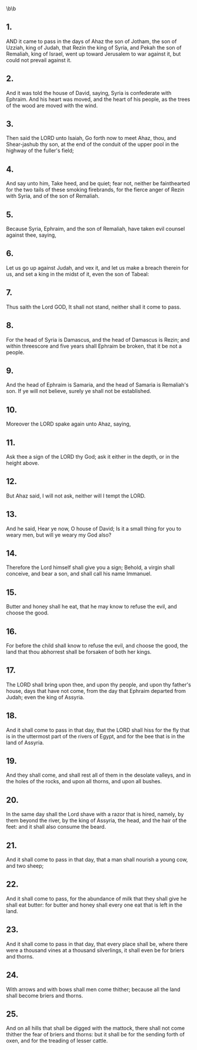 \b\b
## 1.
AND it came to pass in the days of Ahaz the son of Jotham, the son of Uzziah, king of Judah, that Rezin the king of Syria, and Pekah the son of Remaliah, king of Israel, went up toward Jerusalem to war against it, but could not prevail against it.
## 2.
And it was told the house of David, saying, Syria is confederate with Ephraim.  And his heart was moved, and the heart of his people, as the trees of the wood are moved with the wind.
## 3.
Then said the LORD unto Isaiah, Go forth now to meet Ahaz, thou, and Shear-jashub thy son, at the end of the conduit of the upper pool in the highway of the fuller's field;
## 4.
And say unto him, Take heed, and be quiet; fear not, neither be fainthearted for the two tails of these smoking firebrands, for the fierce anger of Rezin with Syria, and of the son of Remaliah.
## 5.
Because Syria, Ephraim, and the son of Remaliah, have taken evil counsel against thee, saying,
## 6.
Let us go up against Judah, and vex it, and let us make a breach therein for us, and set a king in the midst of it, even the son of Tabeal:
## 7.
Thus saith the Lord GOD, It shall not stand, neither shall it come to pass.
## 8.
For the head of Syria is Damascus, and the head of Damascus is Rezin; and within threescore and five years shall Ephraim be broken, that it be not a people.
## 9.
And the head of Ephraim is Samaria, and the head of Samaria is Remaliah's son.  If ye will not believe, surely ye shall not be established.
## 10.
Moreover the LORD spake again unto Ahaz, saying,
## 11.
Ask thee a sign of the LORD thy God; ask it either in the depth, or in the height above.
## 12.
But Ahaz said, I will not ask, neither will I tempt the LORD.
## 13.
And he said, Hear ye now, O house of David; Is it a small thing for you to weary men, but will ye weary my God also?
## 14.
Therefore the Lord himself shall give you a sign; Behold, a virgin shall conceive, and bear a son, and shall call his name Immanuel.
## 15.
Butter and honey shall he eat, that he may know to refuse the evil, and choose the good.
## 16.
For before the child shall know to refuse the evil, and choose the good, the land that thou abhorrest shall be forsaken of both her kings.
## 17.
The LORD shall bring upon thee, and upon thy people, and upon thy father's house, days that have not come, from the day that Ephraim departed from Judah; even the king of Assyria.
## 18.
And it shall come to pass in that day, that the LORD shall hiss for the fly that is in the uttermost part of the rivers of Egypt, and for the bee that is in the land of Assyria.
## 19.
And they shall come, and shall rest all of them in the desolate valleys, and in the holes of the rocks, and upon all thorns, and upon all bushes.
## 20.
In the same day shall the Lord shave with a razor that is hired, namely, by them beyond the river, by the king of Assyria, the head, and the hair of the feet: and it shall also consume the beard.
## 21.
And it shall come to pass in that day, that a man shall nourish a young cow, and two sheep;
## 22.
And it shall come to pass, for the abundance of milk that they shall give he shall eat butter: for butter and honey shall every one eat that is left in the land.
## 23.
And it shall come to pass in that day, that every place shall be, where there were a thousand vines at a thousand silverlings, it shall even be for briers and thorns.
## 24.
With arrows and with bows shall men come thither; because all the land shall become briers and thorns.
## 25.
And on all hills that shall be digged with the mattock, there shall not come thither the fear of briers and thorns: but it shall be for the sending forth of oxen, and for the treading of lesser cattle.
